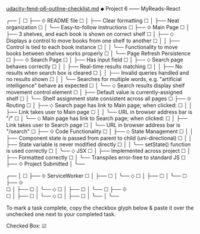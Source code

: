 [udacity-fend-p6-outline-checklist.md](https://gist.github.com/JamesDBartlett/6dd9c98d9a92122f516716464f9238db)
⬥ Project 6 —— MyReads-React

  ╭── <Rubric>
  │
☐ ├── ⟐ README file
☐ │   ├── Clear formatting
☐ │   ├── Neat organization
☐ │   ╰── Easy-to-follow instructions
☐ ├── ⟐ Main Page
☐ │   ├── 3 shelves, and each book is shown on correct shelf
☐ │   ├── ⬦ Displays a control to move books from one shelf to another
☐ │   │   ├── Control is tied to each book instance
☐ │   │   ╰── Functionality to move books between shelves works properly
☐ │   ╰── Page Refresh Persistence
☐ ├── ⟐ Search Page
☐ │   ├── Has input field
☐ │   ├── ⬦ Search page behaves correctly
☐ │   │   ├── Real-time results matching
☐ │   │   ├── No results when search box is cleared
☐ │   │   ├── Invalid queries handled and no results shown
☐ │   │   ╰── Searches for multiple words, e.g. "artificial intelligence" behave as expected
☐ │   ╰── ⬦ Search results display shelf movement control element
☐ │       ├── Default value is currently-assigned shelf
☐ │       ╰── Shelf assignment state consistent across all pages
☐ ├── ⟐ Routing
☐ │   ├── ⬦ Search page has link to Main page; when clicked:
☐ │   │   ├── Link takes user to Main page
☐ │   │   ╰── URL in browser address bar is "/"
☐ │   ╰── ⬦ Main page has link to Search page; when clicked:
☐ │       ├── Link takes user to Search page
☐ │       ╰── URL in browser address bar is "/search"
☐ ├── ⟐ Code Functionality
☐ │   ├── ⬦ State Management
☐ │   │   ├── Component state is passed from parent to child (uni-directional)
☐ │   │   ├── State variable is never modified directly
☐ │   │   ╰── setState() function is used correctly
☐ │   ╰── ⬦ JSX
☐ │       ├── Implemented across project
☐ │       ├── Formatted correctly
☐ │       ╰── Transpiles error-free to standard JS
☐ ├── ⟐ Project Submitted
  │
  ╰── </Rubric>


  ╭── <AboveAndBeyond>
  │
☐ ├── ⟐ ServiceWorker
☐ │   ├──
☐ │   ╰── ⬦
☐ │       ├──
☐ │       ╰──
☐ ├── ⟐  
☐ │   ├──
☐ │   ╰── ⬦
☐ │       ├──
☐ │       ╰──
☐ ├── ⟐  
☐ │   ├──
☐ │   ╰── ⬦
☐ │       ├──
☐ │       ╰──
  │
  ╰── </AboveAndBeyond>

To mark a task complete, copy the checkbox glyph below & 
paste it over the unchecked one next to your completed task.

Checked Box: ☑︎
